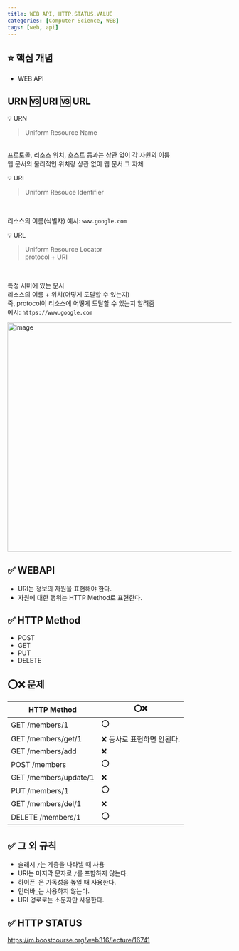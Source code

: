```yaml
---
title: WEB API, HTTP.STATUS.VALUE
categories: [Computer Science, WEB]
tags: [web, api]
---
```


## ⭐️ 핵심 개념

- WEB API

## URN 🆚 URI 🆚 URL

💡 URN

> Uniform Resource Name

<br>
프로토콜, 리소스 위치, 호스트 등과는 상관 없이 각 자원의 이름 <br>
웹 문서의 물리적인 위치랑 상관 없이 웹 문서 그 자체<br>

💡 URI

> Uniform Resouce Identifier <br>

 <br>

리소스의 이름(식별자)
예시: `www.google.com`

💡 URL

> Uniform Resource Locator <br>
> protocol + URI <br>

 <br>
 
특정 서버에 있는 문서  <br>
리소스의 이름 + 위치(어떻게 도달할 수 있는지)  <br>
즉, protocol이 리소스에 어떻게 도달할 수 있는지 알려줌  <br>
예시: `https://www.google.com` <br>

<img width="514" alt="image" src="https://github.com/soheeparklee/Backend-shoppingMall-Mar2024/assets/97790983/1408de60-40e7-4ca5-9d49-9a1b6b007680">

## ✅ WEBAPI

- URI는 정보의 자원을 표현해야 한다.
- 자원에 대한 행위는 HTTP Method로 표현한다.

## ✅ HTTP Method

- POST
- GET
- PUT
- DELETE

## ⭕️❌ 문제

| HTTP Method           | ⭕️❌                      |
| --------------------- | -------------------------- |
| GET /members/1        | ⭕️                        |
| GET /members/get/1    | ❌ 동사로 표현하면 안된다. |
| GET /members/add      | ❌                         |
| POST /members         | ⭕️                        |
| GET /members/update/1 | ❌                         |
| PUT /members/1        | ⭕️                        |
| GET /members/del/1    | ❌                         |
| DELETE /members/1     | ⭕️                        |

## ✅ 그 외 규칙

- 슬래시 `/`는 계층을 나타낼 때 사용
- URI는 마지막 문자로 `/`를 포함하지 않는다.
- 하이픈`-`은 가독성을 높일 때 사용한다.
- 언더바`_`는 사용하지 않는다.
- URI 경로로는 소문자만 사용한다.

## ✅ HTTP STATUS

<https://m.boostcourse.org/web316/lecture/16741>
